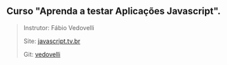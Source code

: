 ## Curso "Aprenda a testar Aplicações Javascript".

> Instrutor: Fábio Vedovelli
>
> Site: [javascript.tv.br](https://javascript.tv.br/)
>
> Git: [vedovelli](https://github.com/vedovelli/curso-javascript-testes)
